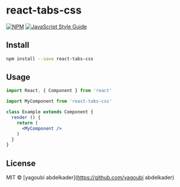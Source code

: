 # react-tabs-css

> 

[![NPM](https://img.shields.io/npm/v/react-tabs-css.svg)](https://www.npmjs.com/package/react-tabs-css) [![JavaScript Style Guide](https://img.shields.io/badge/code_style-standard-brightgreen.svg)](https://standardjs.com)

## Install

```bash
npm install --save react-tabs-css
```

## Usage

```jsx
import React, { Component } from 'react'

import MyComponent from 'react-tabs-css'

class Example extends Component {
  render () {
    return (
      <MyComponent />
    )
  }
}
```

## License

MIT © [yagoubi abdelkader](https://github.com/yagoubi abdelkader)
